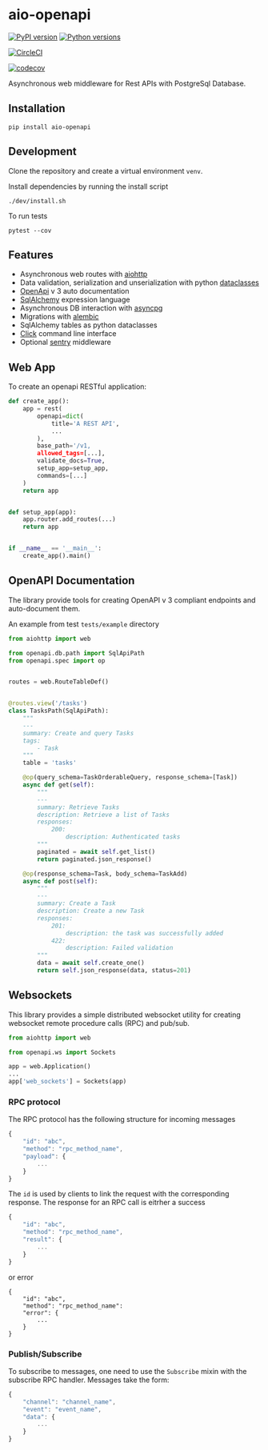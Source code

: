 # aio-openapi

[![PyPI version](https://badge.fury.io/py/aio-openapi.svg)](https://badge.fury.io/py/aio-openapi)
[![Python versions](https://img.shields.io/pypi/pyversions/aio-openapi.svg)](https://pypi.org/project/aio-openapi)

[![CircleCI](https://circleci.com/gh/lendingblock/aio-openapi.svg?style=svg)](https://circleci.com/gh/lendingblock/aio-openapi)

[![codecov](https://codecov.io/gh/lendingblock/aio-openapi/branch/master/graph/badge.svg)](https://codecov.io/gh/lendingblock/aio-openapi)

Asynchronous web middleware for Rest APIs with PostgreSql Database.

## Installation
```
pip install aio-openapi
```

## Development

Clone the repository and create a virtual environment `venv`.

Install dependencies by running the install script
```
./dev/install.sh
```
To run tests
```
pytest --cov
```

## Features

* Asynchronous web routes with [aiohttp](https://aiohttp.readthedocs.io/en/stable/)
* Data validation, serialization and unserialization with python [dataclasses](https://docs.python.org/3/library/dataclasses.html)
* [OpenApi](https://www.openapis.org/) v 3 auto documentation
* [SqlAlchemy](https://www.sqlalchemy.org/) expression language
* Asynchronous DB interaction with [asyncpg](https://github.com/MagicStack/asyncpg)
* Migrations with [alembic](http://alembic.zzzcomputing.com/en/latest/)
* SqlAlchemy tables as python dataclasses
* [Click](https://github.com/pallets/click) command line interface
* Optional [sentry](https://sentry.io) middleware

## Web App

To create an openapi RESTful application:
```python
def create_app():
    app = rest(
        openapi=dict(
            title='A REST API',
            ...
        ),
        base_path='/v1,
        allowed_tags=[...],
        validate_docs=True,
        setup_app=setup_app,
        commands=[...]
    )
    return app


def setup_app(app):
    app.router.add_routes(...)
    return app


if __name__ == '__main__':
    create_app().main()
```

## OpenAPI Documentation

The library provide tools for creating OpenAPI v 3 compliant endpoints and
auto-document them.

An example from test ``tests/example`` directory

```python
from aiohttp import web

from openapi.db.path import SqlApiPath
from openapi.spec import op


routes = web.RouteTableDef()


@routes.view('/tasks')
class TasksPath(SqlApiPath):
    """
    ---
    summary: Create and query Tasks
    tags:
        - Task
    """
    table = 'tasks'

    @op(query_schema=TaskOrderableQuery, response_schema=[Task])
    async def get(self):
        """
        ---
        summary: Retrieve Tasks
        description: Retrieve a list of Tasks
        responses:
            200:
                description: Authenticated tasks
        """
        paginated = await self.get_list()
        return paginated.json_response()

    @op(response_schema=Task, body_schema=TaskAdd)
    async def post(self):
        """
        ---
        summary: Create a Task
        description: Create a new Task
        responses:
            201:
                description: the task was successfully added
            422:
                description: Failed validation
        """
        data = await self.create_one()
        return self.json_response(data, status=201)
```

## Websockets

This library provides a simple distributed websocket utility for creating
websocket remote procedure calls (RPC) and pub/sub.
```python
from aiohttp import web

from openapi.ws import Sockets

app = web.Application()
...
app['web_sockets'] = Sockets(app)
```
### RPC protocol

The RPC protocol has the following structure for incoming messages
```javascript
{
    "id": "abc",
    "method": "rpc_method_name",
    "payload": {
        ...
    }
}
```
The ``id`` is used by clients to link the request with the corresponding response.
The response for an RPC call is eitrher a success
```javascript
{
    "id": "abc",
    "method": "rpc_method_name",
    "result": {
        ...
    }
}
```
or error
```
{
    "id": "abc",
    "method": "rpc_method_name":
    "error": {
        ...
    }
}
```
### Publish/Subscribe

To subscribe to messages, one need to use the ``Subscribe`` mixin with the subscribe RPC handler.
Messages take the form:
```javascript
{
    "channel": "channel_name",
    "event": "event_name",
    "data": {
        ...
    }
}
```
